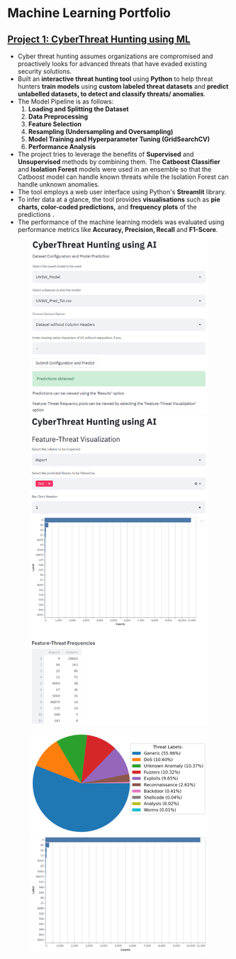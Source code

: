 # Machine Learning Portfolio

## [Project 1: CyberThreat Hunting using ML](https://github.com/tevinjose97/Machine-Learning-Projects/tree/main/CyberThreat-Hunting_using_ML)
* Cyber threat hunting assumes organizations are compromised and proactively looks for advanced threats that have evaded existing security solutions.
* Built an **interactive threat hunting tool** using **Python** to help threat hunters **train models** using **custom labeled threat datasets** and **predict unlabelled datasets, to detect and classify threats/ anomalies**.
* The Model Pipeline is as follows:
   1. **Loading and Splitting the Dataset**
   2. **Data Preprocessing**
   3. **Feature Selection**
   4. **Resampling (Undersampling and Oversampling)**
   5. **Model Training and Hyperparameter Tuning (GridSearchCV)**
   6. **Performance Analysis**
* The project tries to leverage the benefits of **Supervised** and **Unsupervised** methods by combining them. The **Catboost Classifier** and **Isolation Forest** models were used in an ensemble so that the Catboost model can handle known threats while the Isolation Forest can handle unknown anomalies.
* The tool employs a web user interface using Python's **Streamlit** library.
* To infer data at a glance, the tool provides **visualisations** such as **pie charts, color-coded predictions,** and **frequency plots** of the predictions .
* The performance of the machine learning models was evaluated using performance metrics like **Accuracy, Precision, Recall** and **F1-Score**.



<!--- <p align="center">
  <img src="/Images/pred_results_ui.png" width="300">
 </p>

![](/Images/pred_results_ui.png | width=150)
-->
<p align="center">
  <img src="/Images/threat_anomaly_pred_ui.png" width="400" />
  <img src="/Images/pred_feat_threat_ui.png" width="400" />
</p>

<p align="center">
  <img src="/Images/unsw_piechart.png" width="400" /> 
  <img src="/Images/unsw_feat_threat_results.png" width="400" />
</p>

